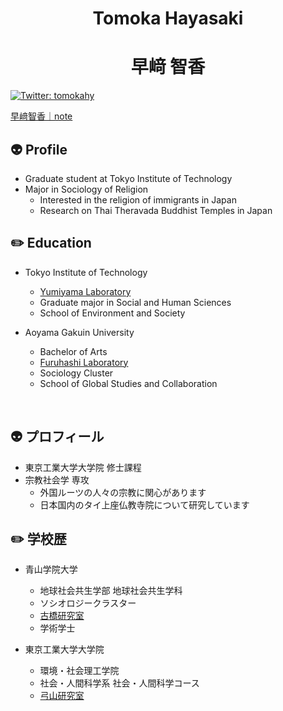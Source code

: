 <h1 align="center">Tomoka Hayasaki</h1>
<h1 align="center">早﨑 智香</h1>

[![Twitter: tomokahy](https://img.shields.io/twitter/follow/tomokahy?style=social)](https://twitter.com/tomokahy)

<a href= "https://note.com/tomokahy" >早﨑智香｜note</a>

## :alien: Profile

- Graduate student at Tokyo Institute of Technology
- Major in Sociology of Religion
  - Interested in the religion of immigrants in Japan
  - Research on Thai Theravada Buddhist Temples in Japan

## :pencil2: Education 

- Tokyo Institute of Technology

  - <a href="http://yumiyama.my.coocan.jp/">Yumiyama Laboratory</a>
  - Graduate major in Social and Human Sciences
  - School of Environment and Society

- Aoyama Gakuin University

  - Bachelor of Arts
  - <a href="https://github.com/furuhashilab">Furuhashi Laboratory</a>
  - Sociology Cluster
  - School of Global Studies and Collaboration

<br />

## :alien: プロフィール 

- 東京工業大学大学院 修士課程
- 宗教社会学 専攻
  - 外国ルーツの人々の宗教に関心があります
  - 日本国内のタイ上座仏教寺院について研究しています

## :pencil2: 学校歴 

- 青山学院大学
  - 地球社会共生学部 地球社会共生学科
  - ソシオロジークラスター
  - <a href="https://github.com/furuhashilab">古橋研究室</a>
  - 学術学士

- 東京工業大学大学院
  - 環境・社会理工学院
  - 社会・人間科学系 社会・人間科学コース
  - <a href="http://yumiyama.my.coocan.jp/">弓山研究室</a>


